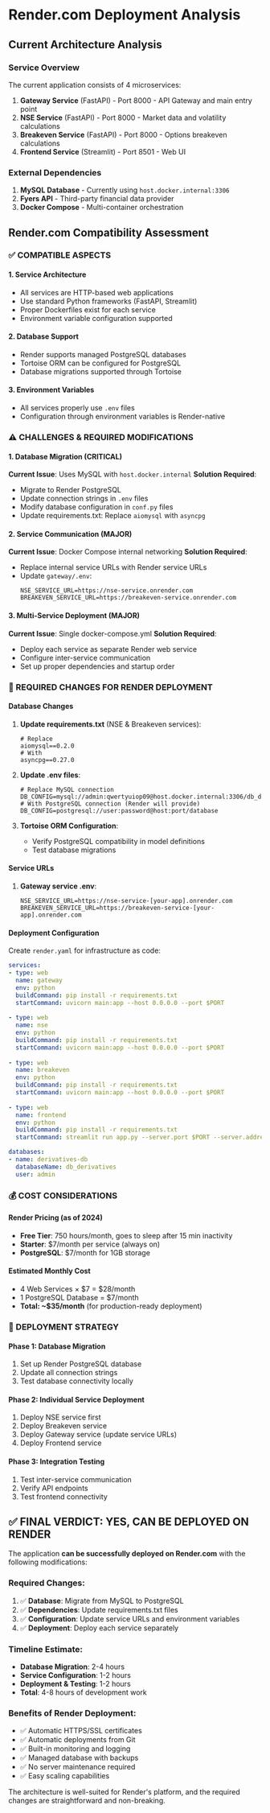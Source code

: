 # Render.com Deployment Analysis

## Current Architecture Analysis

### Service Overview
The current application consists of 4 microservices:
1. **Gateway Service** (FastAPI) - Port 8000 - API Gateway and main entry point
2. **NSE Service** (FastAPI) - Port 8000 - Market data and volatility calculations
3. **Breakeven Service** (FastAPI) - Port 8000 - Options breakeven calculations  
4. **Frontend Service** (Streamlit) - Port 8501 - Web UI

### External Dependencies
1. **MySQL Database** - Currently using `host.docker.internal:3306`
2. **Fyers API** - Third-party financial data provider
3. **Docker Compose** - Multi-container orchestration

## Render.com Compatibility Assessment

### ✅ COMPATIBLE ASPECTS

#### 1. Service Architecture
- All services are HTTP-based web applications
- Use standard Python frameworks (FastAPI, Streamlit)
- Proper Dockerfiles exist for each service
- Environment variable configuration supported

#### 2. Database Support
- Render supports managed PostgreSQL databases
- Tortoise ORM can be configured for PostgreSQL
- Database migrations supported through Tortoise

#### 3. Environment Variables
- All services properly use `.env` files
- Configuration through environment variables is Render-native

### ⚠️ CHALLENGES & REQUIRED MODIFICATIONS

#### 1. Database Migration (CRITICAL)
**Current Issue**: Uses MySQL with `host.docker.internal`
**Solution Required**:
- Migrate to Render PostgreSQL
- Update connection strings in `.env` files
- Modify database configuration in `conf.py` files
- Update requirements.txt: Replace `aiomysql` with `asyncpg`

#### 2. Service Communication (MAJOR)
**Current Issue**: Docker Compose internal networking
**Solution Required**:
- Replace internal service URLs with Render service URLs
- Update `gateway/.env`: 
  ```
  NSE_SERVICE_URL=https://nse-service.onrender.com
  BREAKEVEN_SERVICE_URL=https://breakeven-service.onrender.com
  ```

#### 3. Multi-Service Deployment (MAJOR)
**Current Issue**: Single docker-compose.yml
**Solution Required**:
- Deploy each service as separate Render web service
- Configure inter-service communication
- Set up proper dependencies and startup order

### 🔧 REQUIRED CHANGES FOR RENDER DEPLOYMENT

#### Database Changes
1. **Update requirements.txt** (NSE & Breakeven services):
   ```
   # Replace
   aiomysql==0.2.0
   # With
   asyncpg==0.27.0
   ```

2. **Update .env files**:
   ```
   # Replace MySQL connection
   DB_CONFIG=mysql://admin:qwertyuiop09@host.docker.internal:3306/db_derivatives
   # With PostgreSQL connection (Render will provide)
   DB_CONFIG=postgresql://user:password@host:port/database
   ```

3. **Tortoise ORM Configuration**:
   - Verify PostgreSQL compatibility in model definitions
   - Test database migrations

#### Service URLs
1. **Gateway service .env**:
   ```
   NSE_SERVICE_URL=https://nse-service-[your-app].onrender.com
   BREAKEVEN_SERVICE_URL=https://breakeven-service-[your-app].onrender.com
   ```

#### Deployment Configuration
Create `render.yaml` for infrastructure as code:
```yaml
services:
- type: web
  name: gateway
  env: python
  buildCommand: pip install -r requirements.txt
  startCommand: uvicorn main:app --host 0.0.0.0 --port $PORT
  
- type: web
  name: nse
  env: python
  buildCommand: pip install -r requirements.txt
  startCommand: uvicorn main:app --host 0.0.0.0 --port $PORT
  
- type: web
  name: breakeven
  env: python
  buildCommand: pip install -r requirements.txt
  startCommand: uvicorn main:app --host 0.0.0.0 --port $PORT
  
- type: web
  name: frontend
  env: python
  buildCommand: pip install -r requirements.txt
  startCommand: streamlit run app.py --server.port $PORT --server.address 0.0.0.0

databases:
- name: derivatives-db
  databaseName: db_derivatives
  user: admin
```

### 💰 COST CONSIDERATIONS

#### Render Pricing (as of 2024)
- **Free Tier**: 750 hours/month, goes to sleep after 15 min inactivity
- **Starter**: $7/month per service (always on)
- **PostgreSQL**: $7/month for 1GB storage

#### Estimated Monthly Cost
- 4 Web Services × $7 = $28/month
- 1 PostgreSQL Database = $7/month
- **Total: ~$35/month** (for production-ready deployment)

### 🚀 DEPLOYMENT STRATEGY

#### Phase 1: Database Migration
1. Set up Render PostgreSQL database
2. Update all connection strings
3. Test database connectivity locally

#### Phase 2: Individual Service Deployment
1. Deploy NSE service first
2. Deploy Breakeven service
3. Deploy Gateway service (update service URLs)
4. Deploy Frontend service

#### Phase 3: Integration Testing
1. Test inter-service communication
2. Verify API endpoints
3. Test frontend connectivity

## ✅ FINAL VERDICT: **YES, CAN BE DEPLOYED ON RENDER**

The application **can be successfully deployed on Render.com** with the following modifications:

### Required Changes:
1. ✅ **Database**: Migrate from MySQL to PostgreSQL
2. ✅ **Dependencies**: Update requirements.txt files
3. ✅ **Configuration**: Update service URLs and environment variables
4. ✅ **Deployment**: Deploy each service separately

### Timeline Estimate:
- **Database Migration**: 2-4 hours
- **Service Configuration**: 1-2 hours
- **Deployment & Testing**: 1-2 hours
- **Total**: 4-8 hours of development work

### Benefits of Render Deployment:
- ✅ Automatic HTTPS/SSL certificates
- ✅ Automatic deployments from Git
- ✅ Built-in monitoring and logging
- ✅ Managed database with backups
- ✅ No server maintenance required
- ✅ Easy scaling capabilities

The architecture is well-suited for Render's platform, and the required changes are straightforward and non-breaking.
